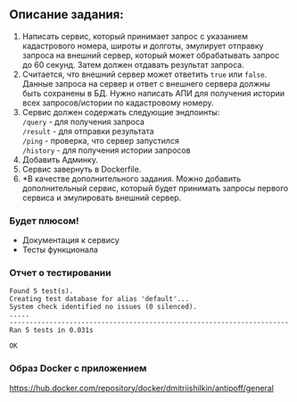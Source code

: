 ## Описание задания:
1. Написать сервис, который принимает запрос с указанием кадастрового номера, широты и долготы, эмулирует отправку
запроса на внешний сервер, который может обрабатывать запрос до 60 секунд. Затем должен отдавать результат запроса.
2. Считается, что внешний сервер может ответить `true` или `false`.
Данные запроса на сервер и ответ с внешнего сервера должны быть сохранены в БД. Нужно написать АПИ для получения
истории всех запросов/истории по кадастровому номеру.
3. Сервис должен содержать следующие эндпоинты:  
`/query` - для получения запроса  
`/result` - для отправки результата  
`/ping` - проверка, что  сервер запустился  
`/history` - для получения истории запросов
4. Добавить Админку.
5. Сервис завернуть в Dockerfile.
6. *В качестве дополнительного задания. Можно добавить дополнительный сервис, который будет принимать запросы первого сервиса и эмулировать внешний сервер.

### Будет плюсом!
- Документация к сервису
- Тесты функционала

### Отчет о тестировании
```
Found 5 test(s).
Creating test database for alias 'default'...
System check identified no issues (0 silenced).
.....
----------------------------------------------------------------------
Ran 5 tests in 0.031s

OK
```

### Образ Docker с приложением
https://hub.docker.com/repository/docker/dmitriishilkin/antipoff/general
